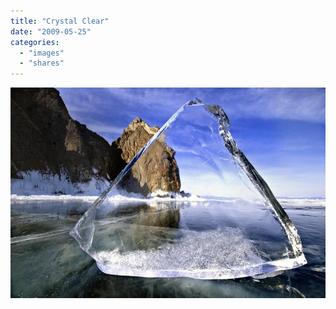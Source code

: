 ```yaml
---
title: "Crystal Clear"
date: "2009-05-25"
categories: 
  - "images"
  - "shares"
---
```


![](images/4wnP83SaFnx9ng2mqoU3cHhio1_1280.jpg)
